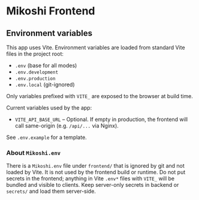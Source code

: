 # Mikoshi Frontend

## Environment variables

This app uses Vite. Environment variables are loaded from standard Vite files in the project root:

- `.env` (base for all modes)
- `.env.development`
- `.env.production`
- `.env.local` (git-ignored)

Only variables prefixed with `VITE_` are exposed to the browser at build time.

Current variables used by the app:

- `VITE_API_BASE_URL` – Optional. If empty in production, the frontend will call same-origin (e.g. `/api/...` via Nginx).

See `.env.example` for a template.

### About `Mikoshi.env`

There is a `Mikoshi.env` file under `frontend/` that is ignored by git and not loaded by Vite. It is not used by the frontend build or runtime. Do not put secrets in the frontend; anything in Vite `.env*` files with `VITE_` will be bundled and visible to clients. Keep server-only secrets in backend or `secrets/` and load them server-side.

